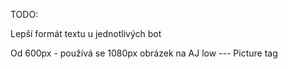 TODO:

Lepší formát textu u jednotlivých bot

Od 600px - používá se 1080px obrázek na AJ low
--- Picture tag



